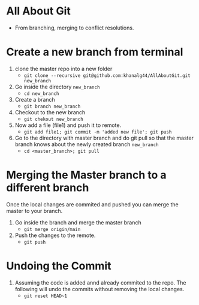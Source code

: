 # All About Git

- From branching, merging to conflict resolutions.


# Create a new branch from terminal

1. clone the master repo into a new folder
    - `git clone --recursive git@github.com:khanalg44/AllAboutGit.git new_branch`
2. Go inside the directory `new_branch`
    - `cd new_branch`
3. Create a branch 
    - `git branch new_branch`
4. Checkout to the new branch
    - `git chekout new_branch`
5. Now add a file (file1) and push it to remote.
    - `git add file1; git commit -m 'added new file'; git push`
6. Go to the directory with master branch and do git pull so that the master branch knows about the newly created branch `new_branch`
    - `cd <master_branch>; git pull`


# Merging the Master branch to a different branch

Once the local changes are commited and pushed you can merge the master to your branch.

1. Go inside the branch and merge the master branch
    - `git merge origin/main`
2. Push the changes to the remote.
    - `git push`


# Undoing the Commit 
1. Assuming the code is added annd already commited to the repo. The following will undo the commits without removing the local changes.
    - `git reset HEAD~1`

